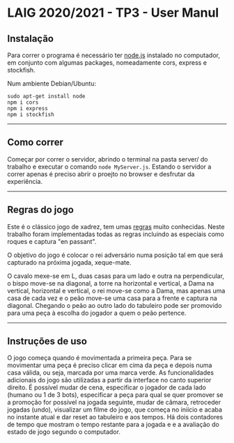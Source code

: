 # LAIG 2020/2021 - TP3 - User Manul

## Instalação

Para correr o programa é necessário ter [node.js](https://nodejs.org/en/) instalado no computador, em conjunto com algumas packages, nomeadamente cors, express e stockfish.

Num ambiente Debian/Ubuntu:
```
sudo apt-get install node
npm i cors
npm i express
npm i stockfish
```

----

## Como correr

Começar por correr o servidor, abrindo o terminal na pasta server/ do trabalho e executar o comando ```node MyServer.js```.
Estando o servidor a correr apenas é preciso abrir o proejto no browser e desfrutar da experiência.

----

## Regras do jogo

Este é o clássico jogo de xadrez, tem umas [regras](https://pt.wikipedia.org/wiki/Leis_do_xadrez#Movimento_e_captura_das_pe%C3%A7as) muito conhecidas. Neste trabalho foram implementadas todas as regras incluindo as especiais como roques e captura "en passant".

O objetivo do jogo é colocar o rei adversário numa posição tal em que será capturado na próxima jogada, xeque-mate.

O cavalo mexe-se em L, duas casas para um lado e outra na perpendicular, o bispo move-se na diagonal, a torre na horizontal e vertical, a Dama na vertical, horizontal e vertical, o rei move-se como a Dama, mas apenas uma casa de cada vez e o peão move-se uma casa para a frente e captura na diagonal. Chegando o peão ao outro lado do tabuleiro pode ser promovido para uma peça à escolha do jogador a quem o peão pertence.

----

## Instruções de uso
O jogo começa quando é movimentada a primeira peça. Para se movimentar uma peça é preciso clicar em cima da peça e depois numa casa válida, ou seja, marcada por uma marca verde.
As funcionalidades adicionais do jogo são utilizadas a partir da interface no canto superior direito. É possível mudar de cena, especificar o jogador de cada lado (humano ou 1 de 3 bots), especificar a peça para qual se quer promover se a promoção for possível na jogada seguinte, mudar de câmara, retroceder jogadas (undo), visualizar um filme do jogo, que começa no iniício e acaba no instante atual e dar reset ao tabuleiro e aos tempos.
Há dois contadores de tempo que mostram o tempo restante para a jogada e e a avaliação do estado de jogo segundo o computador.